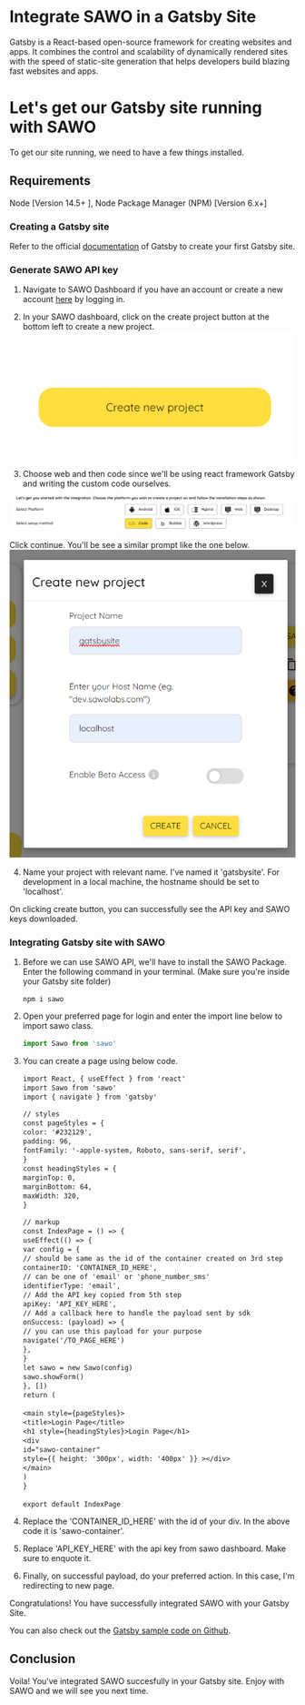 # Integrate SAWO in a Gatsby Site

Gatsby is a React-based open-source framework for creating websites and apps. It combines the control and scalability of dynamically rendered sites with the speed of static-site generation that helps developers build blazing fast websites and apps.

# Let's get our Gatsby site running with SAWO

To get our site running, we need to have a few things installed.

## Requirements

Node [Version 14.5+ ], Node Package Manager (NPM) [Version 6.x+]

### Creating a Gatsby site

Refer to the official [documentation](https://www.gatsbyjs.com/docs/quick-start/) of Gatsby to create your first Gatsby site.

### Generate SAWO API key

1. Navigate to SAWO Dashboard if you have an account or create a new account [here](https://dev.sawolabs.com/) by logging in.

2. In your SAWO dashboard, click on the create project button at the bottom left to create a new project.
   ![Project Button](img/create-button.png)

3. Choose web and then code since we'll be using react framework Gatsby and writing the custom code ourselves.

![Select Web](img/select-web.png)

Click continue. You'll be see a similar prompt like the one below.
![Create Project](img/create-project.png)

4. Name your project with relevant name. I've named it 'gatsbysite'. For development in a local machine, the hostname should be set to 'localhost'.

On clicking create button, you can successfully see the API key and SAWO keys downloaded.

### Integrating Gatsby site with SAWO

1. Before we can use SAWO API, we'll have to install the SAWO Package. Enter the following command in your terminal. (Make sure you're inside your Gatsby site folder)

   ```shell
   npm i sawo
   ```

2. Open your preferred page for login and enter the import line below to import sawo class.

   ```js
   import Sawo from 'sawo'
   ```

3. You can create a page using below code.

   ```
   import React, { useEffect } from 'react'
   import Sawo from 'sawo'
   import { navigate } from 'gatsby'
   ```

   ```
   // styles
   const pageStyles = {
   color: '#232129',
   padding: 96,
   fontFamily: '-apple-system, Roboto, sans-serif, serif',
   }
   const headingStyles = {
   marginTop: 0,
   marginBottom: 64,
   maxWidth: 320,
   }
   ```

   ```
   // markup
   const IndexPage = () => {
   useEffect(() => {
   var config = {
   // should be same as the id of the container created on 3rd step
   containerID: 'CONTAINER_ID_HERE',
   // can be one of 'email' or 'phone_number_sms'
   identifierType: 'email',
   // Add the API key copied from 5th step
   apiKey: 'API_KEY_HERE',
   // Add a callback here to handle the payload sent by sdk
   onSuccess: (payload) => {
   // you can use this payload for your purpose
   navigate('/TO_PAGE_HERE')
   },
   }
   let sawo = new Sawo(config)
   sawo.showForm()
   }, [])
   return (

   <main style={pageStyles}>
   <title>Login Page</title>
   <h1 style={headingStyles}>Login Page</h1>
   <div
   id="sawo-container"
   style={{ height: '300px', width: '400px' }} ></div>
   </main>
   )
   }

   export default IndexPage

   ```

4. Replace the 'CONTAINER_ID_HERE' with the id of your div. In the above code it is 'sawo-container'.

5. Replace 'API_KEY_HERE' with the api key from sawo dashboard. Make sure to enquote it.

6. Finally, on successful payload, do your preferred action. In this case, I'm redirecting to new page.

Congratulations! You have successfully integrated SAWO with your Gatsby Site.

You can also check out the [Gatsby sample code on Github](https://github.com/irsayvid/gatsby-sawo).

## Conclusion

Voila! You've integrated SAWO succesfully in your Gatsby site.
Enjoy with SAWO and we will see you next time.
